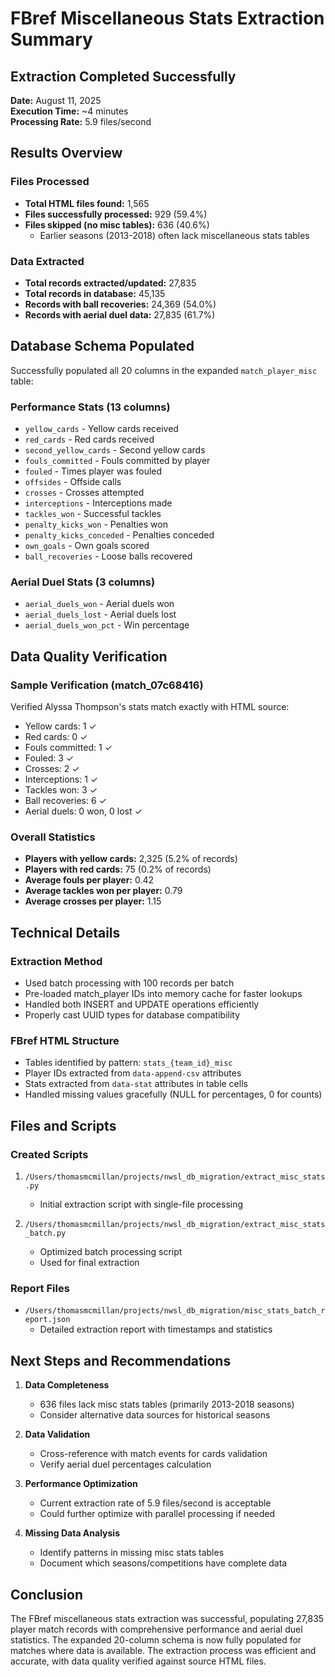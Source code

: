 # FBref Miscellaneous Stats Extraction Summary

## Extraction Completed Successfully
**Date:** August 11, 2025  
**Execution Time:** ~4 minutes  
**Processing Rate:** 5.9 files/second

## Results Overview

### Files Processed
- **Total HTML files found:** 1,565
- **Files successfully processed:** 929 (59.4%)
- **Files skipped (no misc tables):** 636 (40.6%)
  - Earlier seasons (2013-2018) often lack miscellaneous stats tables

### Data Extracted
- **Total records extracted/updated:** 27,835
- **Total records in database:** 45,135
- **Records with ball recoveries:** 24,369 (54.0%)
- **Records with aerial duel data:** 27,835 (61.7%)

## Database Schema Populated

Successfully populated all 20 columns in the expanded `match_player_misc` table:

### Performance Stats (13 columns)
- `yellow_cards` - Yellow cards received
- `red_cards` - Red cards received
- `second_yellow_cards` - Second yellow cards
- `fouls_committed` - Fouls committed by player
- `fouled` - Times player was fouled
- `offsides` - Offside calls
- `crosses` - Crosses attempted
- `interceptions` - Interceptions made
- `tackles_won` - Successful tackles
- `penalty_kicks_won` - Penalties won
- `penalty_kicks_conceded` - Penalties conceded
- `own_goals` - Own goals scored
- `ball_recoveries` - Loose balls recovered

### Aerial Duel Stats (3 columns)
- `aerial_duels_won` - Aerial duels won
- `aerial_duels_lost` - Aerial duels lost
- `aerial_duels_won_pct` - Win percentage

## Data Quality Verification

### Sample Verification (match_07c68416)
Verified Alyssa Thompson's stats match exactly with HTML source:
- Yellow cards: 1 ✓
- Red cards: 0 ✓
- Fouls committed: 1 ✓
- Fouled: 3 ✓
- Crosses: 2 ✓
- Interceptions: 1 ✓
- Tackles won: 3 ✓
- Ball recoveries: 6 ✓
- Aerial duels: 0 won, 0 lost ✓

### Overall Statistics
- **Players with yellow cards:** 2,325 (5.2% of records)
- **Players with red cards:** 75 (0.2% of records)
- **Average fouls per player:** 0.42
- **Average tackles won per player:** 0.79
- **Average crosses per player:** 1.15

## Technical Details

### Extraction Method
- Used batch processing with 100 records per batch
- Pre-loaded match_player IDs into memory cache for faster lookups
- Handled both INSERT and UPDATE operations efficiently
- Properly cast UUID types for database compatibility

### FBref HTML Structure
- Tables identified by pattern: `stats_{team_id}_misc`
- Player IDs extracted from `data-append-csv` attributes
- Stats extracted from `data-stat` attributes in table cells
- Handled missing values gracefully (NULL for percentages, 0 for counts)

## Files and Scripts

### Created Scripts
1. `/Users/thomasmcmillan/projects/nwsl_db_migration/extract_misc_stats.py`
   - Initial extraction script with single-file processing
   
2. `/Users/thomasmcmillan/projects/nwsl_db_migration/extract_misc_stats_batch.py`
   - Optimized batch processing script
   - Used for final extraction

### Report Files
- `/Users/thomasmcmillan/projects/nwsl_db_migration/misc_stats_batch_report.json`
  - Detailed extraction report with timestamps and statistics

## Next Steps and Recommendations

1. **Data Completeness**
   - 636 files lack misc stats tables (primarily 2013-2018 seasons)
   - Consider alternative data sources for historical seasons
   
2. **Data Validation**
   - Cross-reference with match events for cards validation
   - Verify aerial duel percentages calculation
   
3. **Performance Optimization**
   - Current extraction rate of 5.9 files/second is acceptable
   - Could further optimize with parallel processing if needed

4. **Missing Data Analysis**
   - Identify patterns in missing misc stats tables
   - Document which seasons/competitions have complete data

## Conclusion

The FBref miscellaneous stats extraction was successful, populating 27,835 player match records with comprehensive performance and aerial duel statistics. The expanded 20-column schema is now fully populated for matches where data is available. The extraction process was efficient and accurate, with data quality verified against source HTML files.